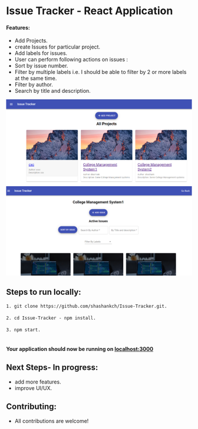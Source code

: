 # Issue Tracker - React Application

#### Features:

- Add Projects.
- create Issues for particular project.
- Add labels for issues.
- User can perform following actions on issues :
- Sort by issue number.
- Filter by multiple labels i.e. I should be able to filter by 2 or more labels at the same time.
- Filter by author.
- Search by title and description.

![project screenshots](assets/Capture.PNG)
![project screenshots](assets/Capture2.PNG)

## Steps to run locally:

```
1. git clone https://github.com/shashankch/Issue-Tracker.git.

2. cd Issue-Tracker - npm install.

3. npm start.


```

#### Your application should now be running on [localhost:3000](https://github.com/shashankch/Issue-Tracker)

## Next Steps- In progress:

- add more features.
- improve UI/UX.

## Contributing:

- All contributions are welcome!
